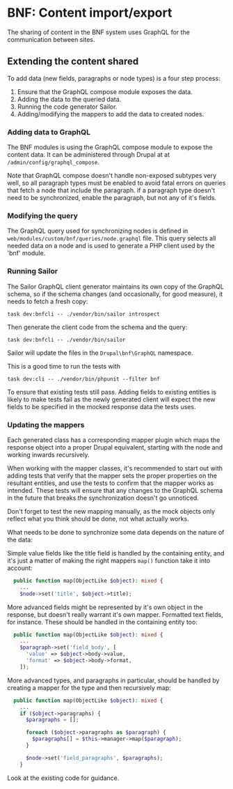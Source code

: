 # BNF: Content import/export

The sharing of content in the BNF system uses GraphQL for the
communication between sites.

## Extending the content shared

To add data (new fields, paragraphs or node types) is a four step process:

1. Ensure that the GraphQL compose module exposes the data.
2. Adding the data to the queried data.
3. Running the code generator Sailor.
4. Adding/modifying the mappers to add the data to created nodes.

### Adding data to GraphQL

The BNF modules is using the GraphQL compose module to expose the
content data. It can be administered through Drupal at at
`/admin/config/graphql_compose`.

Note that GraphQL compose doesn't handle non-exposed subtypes very
well, so all paragraph types must be enabled to avoid fatal errors on
queries that fetch a node that include the paragraph. if a paragraph
type doesn't need to be synchronized, enable the paragraph, but not any of
it's fields.

### Modifying the query

The GraphQL query used for synchronizing nodes is defined in
`web/modules/custom/bnf/queries/node.graphql` file. This query selects
all needed data on a node and is used to generate a PHP client used by
the 'bnf' module.

### Running Sailor

The Sailor GraphQL client generator maintains its own copy of the
GraphQL schema, so if the schema changes (and occasionally, for good
measure), it needs to fetch a fresh copy:

```shell
task dev:bnfcli -- ./vendor/bin/sailor introspect
```

Then generate the client code from the schema and the query:

```shell
task dev:bnfcli -- ./vendor/bin/sailor
```

Sailor will update the files in the `Drupal\bnf\GraphQL` namespace.

This is a good time to run the tests with

```shell
task dev:cli -- ./vendor/bin/phpunit --filter bnf
```

To ensure that existing tests still pass. Adding fields to existing
entities is likely to make tests fail as the newly generated client
will expect the new fields to be specified in the mocked response data
the tests uses.

### Updating the mappers

Each generated class has a corresponding mapper plugin which maps the
response object into a proper Drupal equivalent, starting with the
node and working inwards recursively.

When working with the mapper classes, it's recommended to start out
with adding tests that verify that the mapper sets the proper
properties on the resultant entities, and use the tests to confirm
that the mapper works as intended. These tests will ensure that any
changes to the GraphQL schema in the future that breaks the
synchronization doesn't go unnoticed.

Don't forget to test the new mapping manually, as the mock objects
only reflect what you think should be done, not what actually works.

What needs to be done to synchronize some data depends on the nature
of the data:

Simple value fields like the title field is handled by the containing
entity, and it's just a matter of making the right mappers `map()`
function take it into account:

```php
  public function map(ObjectLike $object): mixed {
    ...
    $node->set('title', $object->title);
```

More advanced fields might be represented by it's own object in the
response, but doesn't really warrant it's own mapper. Formatted text
fields, for instance. These should be handled in the containing entity
too:

```php
  public function map(ObjectLike $object): mixed {
    ...
    $paragraph->set('field_body', [
      'value' => $object->body->value,
      'format' => $object->body->format,
    ]);
```

More advanced types, and paragraphs in particular, should be handled
by creating a mapper for the type and then recursively map:

```php
  public function map(ObjectLike $object): mixed {
    ...
    if ($object->paragraphs) {
      $paragraphs = [];

      foreach ($object->paragraphs as $paragraph) {
        $paragraphs[] = $this->manager->map($paragraph);
      }

      $node->set('field_paragraphs', $paragraphs);
    }
```

Look at the existing code for guidance.
